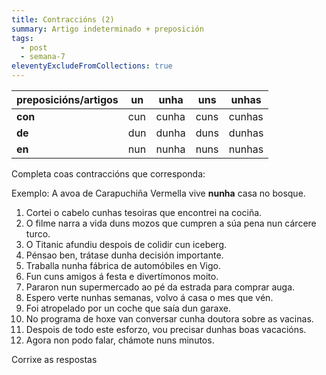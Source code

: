 ```yaml
---
title: Contraccións (2)
summary: Artigo indeterminado + preposición
tags:
  - post
  - semana-7
eleventyExcludeFromCollections: true
---
```

| preposicións/artigos | un  | unha  | uns  | unhas  |
| -------------------- | --- | ----- | ---- | ------ |
| **con**              | cun | cunha | cuns | cunhas |
| **de**               | dun | dunha | duns | dunhas |
| **en**               | nun | nunha | nuns | nunhas |



Completa coas contraccións que corresponda:

Exemplo: A avoa de Carapuchiña Vermella vive **nunha** casa no bosque.

1. Cortei o cabelo <e-answer>cunhas</e-answer> tesoiras que encontrei na cociña.
2. O filme narra a vida <e-answer>duns</e-answer> mozos que cumpren a súa pena nun cárcere turco.
3. O Titanic afundiu despois de colidir <e-answer>cun</e-answer> iceberg.
4. Pénsao ben, trátase <e-answer>dunha</e-answer> decisión importante.
5. Traballa <e-answer>nunha</e-answer> fábrica de automóbiles en Vigo.
6. Fun <e-answer>cuns</e-answer> amigos á festa e divertímonos moito. 
7. Pararon <e-answer>nun</e-answer> supermercado ao pé da estrada para comprar auga.
8. Espero verte <e-answer>nunhas</e-answer> semanas, volvo á casa o mes que vén.
9. Foi atropelado por un coche que saía <e-answer>dun</e-answer> garaxe.
10. No programa de hoxe van conversar <e-answer>cunha</e-answer> doutora sobre as vacinas.
11. Despois de todo este esforzo, vou precisar <e-answer> dunhas</e-answer> boas vacacións.
12. Agora non podo falar, chámote <e-answer>nuns</e-answer> minutos.

<e-validate>Corrixe as respostas</e-validate>